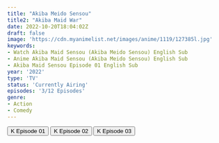 ```yaml
---
title: "Akiba Meido Sensou"
title2: "Akiba Maid War"
date: 2022-10-20T18:04:02Z
draft: false
image: 'https://cdn.myanimelist.net/images/anime/1119/127385l.jpg'
keywords:
- Watch Akiba Maid Sensou (Akiba Meido Sensou) English Sub
- Anime Akiba Maid Sensou (Akiba Meido Sensou) English Sub
- Akiba Maid Sensou Episode 01 English Sub
year: '2022'
type: 'TV'
status: 'Currently Airing'
episodes: '3/12 Episodes'
genre:
- Action
- Comedy
---
```


<div class="d-g gg-5 gtc-r ai-c">
<button onclick="window.open('?kwf=AkibaMaidSensou/Akiba Maid Sensou - 01','_blank')">K Episode 01</button>
<button onclick="window.open('?kwf=AkibaMaidSensou/Akiba Maid Sensou - 02','_blank')">K Episode 02</button>
<button onclick="window.open('?kwf=AkibaMaidSensou/Akiba Maid Sensou - 03','_blank')">K Episode 03</button>
</div>